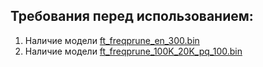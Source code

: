 ## Требования перед использованием:

1. Наличие модели [ft_freqprune_en_300.bin](https://github.com/avidale/compress-fasttext/releases/download/v0.0.1/ft_freqprune_100K_20K_pq_100.bin )
2. Наличие модели [ft_freqprune_100K_20K_pq_100.bin](https://docs.google.com/uc?export=download&id=1uhXpZ1dCuLGO_iw3QARfxt5_T4mG7y9H)
